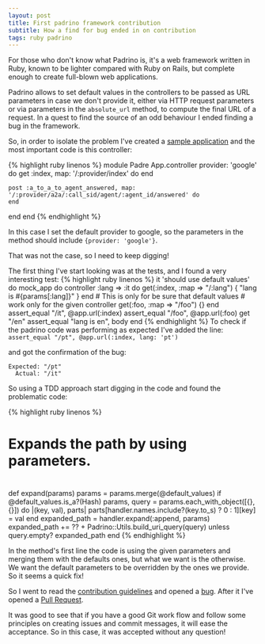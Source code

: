 ```yaml
---
layout: post
title: First padrino framework contribution
subtitle: How a find for bug ended in on contribution
tags: ruby padrino
---
```


For those who don't know what Padrino is, it's a web framework written in Ruby,  known to be
lighter compared with Ruby on Rails, but complete enough to create full-blown web applications.

Padrino allows to set default values in the controllers to be passed as URL parameters
in case we don't provide it, either via HTTP request parameters or via parameters in the
`absolute_url` method, to compute the final URL of a request.
In a quest to find the source of an odd behaviour I ended finding a bug in the
framework.


So, in order to isolate the problem I've created a [sample application](https://github.com/fidalgo/padrino-absolute-url)
and the most important code is this controller:

{% highlight ruby linenos %}
module Padre
  App.controller provider: 'google' do
    get :index, map: '/:provider/index' do
    end

    post :a_to_a_to_agent_answered, map: '/:provider/a2a/:call_sid/agent/:agent_id/answered' do
    end
  end
end
{% endhighlight %}

In this case I set the default provider to google, so the parameters in the method should
include `{provider: 'google'}`.

That was not the case, so I need to keep digging!

The first thing I've start looking was at the tests, and I found a very interesting test:
{% highlight ruby linenos %}
it 'should use default values' do
  mock_app do
    controller :lang => :it do
      get(:index, :map => "/:lang") { "lang is #{params[:lang]}" }
    end
    # This is only for be sure that default values
    # work only for the given controller
    get(:foo, :map => "/foo") {}
  end
  assert_equal "/it",  @app.url(:index)
  assert_equal "/foo", @app.url(:foo)
  get "/en"
  assert_equal "lang is en", body
end
{% endhighlight %}
To check if the padrino code was performing as expected I've added the line:
`assert_equal "/pt", @app.url(:index, lang: 'pt')`

and got the confirmation of the bug:
```
Expected: "/pt"
  Actual: "/it"
```

So using a TDD approach start digging in the code and found the problematic code:

{% highlight ruby linenos %}
##
# Expands the path by using parameters.
#
def expand(params)
  params = params.merge(@default_values) if @default_values.is_a?(Hash)
  params, query = params.each_with_object([{}, {}]) do |(key, val), parts|
    parts[handler.names.include?(key.to_s) ? 0 : 1][key] = val
  end
  expanded_path = handler.expand(:append, params)
  expanded_path += ?? + Padrino::Utils.build_uri_query(query) unless query.empty?
  expanded_path
end
{% endhighlight %}

In the method's first line the code is using the given parameters and merging them
with the defaults ones, but what we want is the otherwise. We want the default parameters to be overridden by the ones we provide. So it seems a quick fix!

So I went to read the [contribution guidelines](https://github.com/padrino/padrino-framework#bug-reporting) and opened a [bug](https://github.com/padrino/padrino-framework/issues/2113).
After it I've opened a [Pull Request](https://github.com/padrino/padrino-framework/pull/2114).

It was good to see that if you have a good Git work flow and follow some principles on creating issues and commit messages, it will ease the acceptance.
So in this case, it was accepted without any question!
